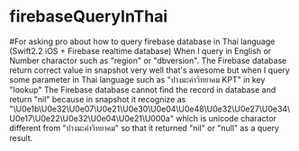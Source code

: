 # firebaseQueryInThai
#For asking pro about how to query firebase database in Thai language (Swift2.2 iOS + Firebase realtime database)
  When I query in English or Number charactor such as "region" or "dbversion". The Firebase database return correct value in snapshot very well that's awesome but when I query some parameter in Thai language such as "ปางมะค่าวิทยาคม KPT" in key "lookup" The Firebase database cannot find the record in database and return "nil" because in snapshot it recognize as "\U0e1b\U0e32\U0e07\U0e21\U0e30\U0e04\U0e48\U0e32\U0e27\U0e34\U0e17\U0e22\U0e32\U0e04\U0e21\U000a" which is unicode charactor different from "ปางมะค่าวิทยาคม" so that it returned "nil" or "null" as a query result.
  
